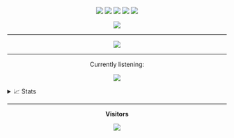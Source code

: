 <p align="center">
  <img src="https://img.shields.io/badge/-JavaScript-black?style=flat-square&logo=javascript" />
  <img src="https://img.shields.io/badge/-TypeScript-black?style=flat-square&logo=typescript" />
  <img src="https://img.shields.io/badge/-Node.js-black?style=flat-square&logo=Node.js" />
  <img src="https://img.shields.io/badge/-Html-black?style=flat-square&logo=html5" />
  <img src="https://img.shields.io/badge/-GitHub-black?style=flat-square&logo=github" /> <br>
</p>

<div align="center">

![](https://github-readme-streak-stats.herokuapp.com/?user=xyvrzaa&theme=dracula&hide_border=true)<br/>
___
![](http://github-profile-summary-cards.vercel.app/api/cards/profile-details?username=xyvrzaa&theme=dracula)
___

<p>Currently listening:</p>

![](https://spotify-github-profile.vercel.app/api/view.svg?uid=31jlxhrwmfioxnorylcazb44ifwy&cover_image=false&theme=default&show_offline=true&background_color=121212&bar_color=53b14f&bar_color_cover=false&background_color=121212&bar_color=53b14f&bar_color_cover=true)

</div>

<details><summary>📈 Stats</summary>
<div align="center">
<br>

<img align="center" src="http://github-profile-summary-cards.vercel.app/api/cards/repos-per-language?username=xyvrzaa&theme=dracula" />
<img align="center" src="http://github-profile-summary-cards.vercel.app/api/cards/most-commit-language?username=xyvrzaa&theme=dracula" />

</div>
</details>

___
<p align="center"><b>Visitors</b></p>

<div align="center">
  
  ![](https://count.getloli.com/get/@adiwajshing?theme=rule34)
  
</div>
